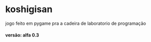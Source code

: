 # koshigisan
jogo feito em pygame pra a cadeira de laboratorio de programação

#### versão: alfa 0.3
